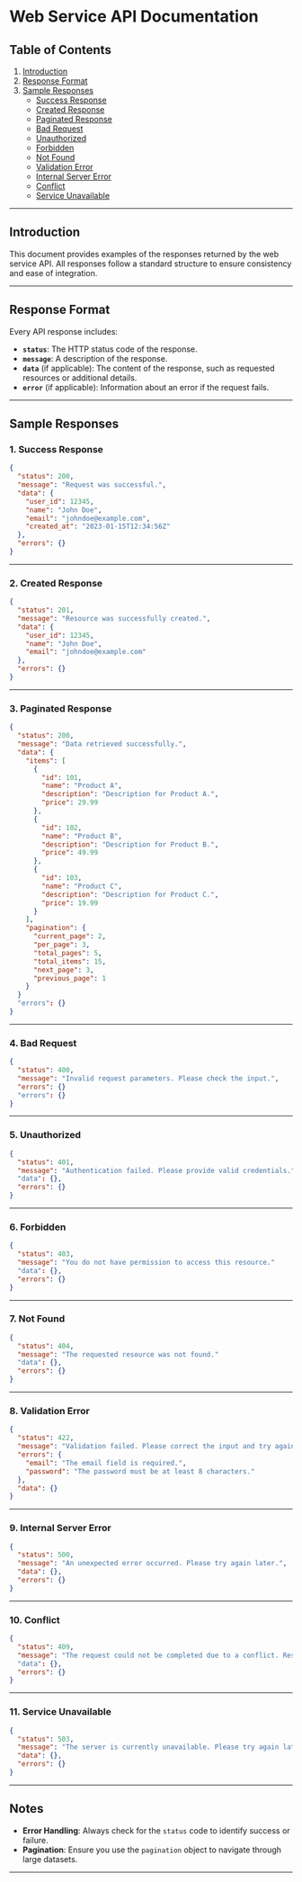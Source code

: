 
# Web Service API Documentation

## Table of Contents
1. [Introduction](#introduction)
2. [Response Format](#response-format)
3. [Sample Responses](#sample-responses)
    - [Success Response](#1-success-response)
    - [Created Response](#2-created-response)
    - [Paginated Response](#3-paginated-response)
    - [Bad Request](#4-bad-request)
    - [Unauthorized](#5-unauthorized)
    - [Forbidden](#6-forbidden)
    - [Not Found](#7-not-found)
    - [Validation Error](#8-validation-error)
    - [Internal Server Error](#9-internal-server-error)
    - [Conflict](#10-conflict)
    - [Service Unavailable](#11-service-unavailable)

---

## Introduction
This document provides examples of the responses returned by the web service API. All responses follow a standard structure to ensure consistency and ease of integration.

---

## Response Format
Every API response includes:
- **`status`**: The HTTP status code of the response.
- **`message`**: A description of the response.
- **`data`** (if applicable): The content of the response, such as requested resources or additional details.
- **`error`** (if applicable): Information about an error if the request fails.

---

## Sample Responses

### **1. Success Response**
```json
{
  "status": 200,
  "message": "Request was successful.",
  "data": {
    "user_id": 12345,
    "name": "John Doe",
    "email": "johndoe@example.com",
    "created_at": "2023-01-15T12:34:56Z"
  },
  "errors": {}
}
```

---

### **2. Created Response**
```json
{
  "status": 201,
  "message": "Resource was successfully created.",
  "data": {
    "user_id": 12345,
    "name": "John Doe",
    "email": "johndoe@example.com"
  },
  "errors": {}
}
```

---

### **3. Paginated Response**
```json
{
  "status": 200,
  "message": "Data retrieved successfully.",
  "data": {
    "items": [
      {
        "id": 101,
        "name": "Product A",
        "description": "Description for Product A.",
        "price": 29.99
      },
      {
        "id": 102,
        "name": "Product B",
        "description": "Description for Product B.",
        "price": 49.99
      },
      {
        "id": 103,
        "name": "Product C",
        "description": "Description for Product C.",
        "price": 19.99
      }
    ],
    "pagination": {
      "current_page": 2,
      "per_page": 3,
      "total_pages": 5,
      "total_items": 15,
      "next_page": 3,
      "previous_page": 1
    }
  }
  "errors": {}
}
```

---

### **4. Bad Request**
```json
{
  "status": 400,
  "message": "Invalid request parameters. Please check the input.",
  "errors": {}
  "errors": {}
}
```

---

### **5. Unauthorized**
```json
{
  "status": 401,
  "message": "Authentication failed. Please provide valid credentials."
  "data": {},
  "errors": {}
}
```

---

### **6. Forbidden**
```json
{
  "status": 403,
  "message": "You do not have permission to access this resource."
  "data": {},
  "errors": {}
}
```

---

### **7. Not Found**
```json
{
  "status": 404,
  "message": "The requested resource was not found."
  "data": {},
  "errors": {}
}
```

---

### **8. Validation Error**
```json
{
  "status": 422,
  "message": "Validation failed. Please correct the input and try again.",
  "errors": {
    "email": "The email field is required.",
    "password": "The password must be at least 8 characters."
  },
  "data": {}
}
```

---

### **9. Internal Server Error**
```json
{
  "status": 500,
  "message": "An unexpected error occurred. Please try again later.",
  "data": {},
  "errors": {}
}
```

---

### **10. Conflict**
```json
{
  "status": 409,
  "message": "The request could not be completed due to a conflict. Resource already exists."
  "data": {},
  "errors": {}
}
```

---

### **11. Service Unavailable**
```json
{
  "status": 503,
  "message": "The server is currently unavailable. Please try again later.",
  "data": {},
  "errors": {}
}
```

---

## Notes
- **Error Handling**: Always check for the `status` code to identify success or failure.
- **Pagination**: Ensure you use the `pagination` object to navigate through large datasets.

---
